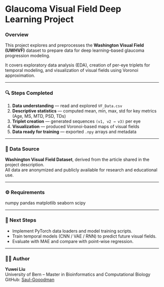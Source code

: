 # Glaucoma Visual Field Deep Learning Project

### Overview
This project explores and preprocesses the **Washington Visual Field (UWHVF)** dataset to prepare data for deep learning–based glaucoma progression modeling.

It covers exploratory data analysis (EDA), creation of per-eye triplets for temporal modeling, and visualization of visual fields using Voronoi approximation.

---

### 🔍 Steps Completed
1. **Data understanding** — read and explored `VF_Data.csv`  
2. **Descriptive statistics** — computed mean, min, max, std for key metrics (Age, MS, MTD, PSD, TDs)  
3. **Triplet creation** — generated sequences `(v1, v2 → v3)` per eye  
4. **Visualization** — produced Voronoi-based maps of visual fields  
5. **Data ready for training** — exported `.npy` arrays and metadata

---

### 🧩 Data Source
**Washington Visual Field Dataset**, derived from the article shared in the project description.  
All data are anonymized and publicly available for research and educational use.

---

### ⚙️ Requirements
numpy
pandas
matplotlib
seaborn
scipy

---

### 🚀 Next Steps
- Implement PyTorch data loaders and model training scripts.
- Train temporal models (CNN / VAE / RNN) to predict future visual fields.
- Evaluate with MAE and compare with point-wise regression.

---

### 🧑‍💻 Author
**Yuwei Liu**  
University of Bern – Master in Bioinformatics and Computational Biology  
GitHub: [Saul-Gooodman](https://github.com/Saul-Gooodman)